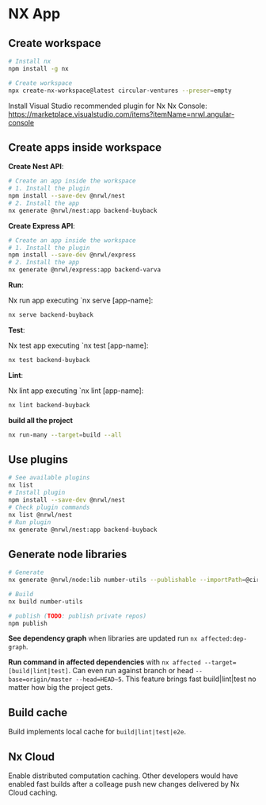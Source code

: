 # NX App

## Create workspace

```sh
# Install nx
npm install -g nx        

# Create workspace
npx create-nx-workspace@latest circular-ventures --preser=empty
```

Install Visual Studio recommended plugin for Nx Nx Console: https://marketplace.visualstudio.com/items?itemName=nrwl.angular-console 

## Create apps inside workspace

**Create Nest API**:
```sh
# Create an app inside the workspace
# 1. Install the plugin
npm install --save-dev @nrwl/nest
# 2. Install the app
nx generate @nrwl/nest:app backend-buyback
```

**Create Express API**:
```sh
# Create an app inside the workspace
# 1. Install the plugin
npm install --save-dev @nrwl/express
# 2. Install the app
nx generate @nrwl/express:app backend-varva
```


**Run**:

Nx run app executing `nx serve [app-name]:

```sh
nx serve backend-buyback
```

**Test**:

Nx test app executing `nx test [app-name]:

```sh
nx test backend-buyback
```

**Lint**:

Nx lint app executing `nx lint [app-name]:

```sh
nx lint backend-buyback
```

**build all the project**

```sh
nx run-many --target=build --all
```

## Use plugins

```sh
# See available plugins
nx list
# Install plugin
npm install --save-dev @nrwl/nest
# Check plugin commands
nx list @nrwl/nest
# Run plugin
nx generate @nrwl/nest:app backend-buyback
```

## Generate node libraries

```sh
# Generate
nx generate @nrwl/node:lib number-utils --publishable --importPath=@circular-ventures/number-utils

# Build 
nx build number-utils

# publish (TODO: publish private repos)
npm publish
```

**See dependency graph** when libraries are updated run `nx affected:dep-graph`.

**Run command in affected dependencies** with `nx affected --target=[build|lint|test]`. Can even run against branch or head `--base=origin/master --head=HEAD~5`. This feature brings fast build|lint|test no matter how big the project gets.

## Build cache
Build implements local cache for `build|lint|test|e2e`.

## Nx Cloud
Enable distributed computation caching. Other developers would have enabled fast builds after a colleage push new changes delivered by Nx Cloud caching.